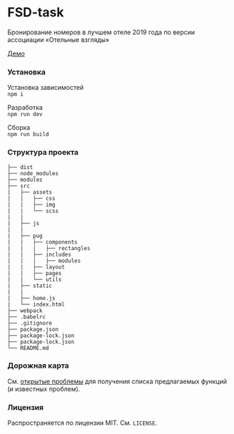 [//]: # (# = h1)
[//]: # (``` = code)
# FSD-task
Бронирование номеров в лучшем отеле 2019 года по версии ассоциации «Отельные взгляды»

[Демо](https://hoka-hoka.github.io/task_1-view/#modal-1 "Необязательная подсказка")
### Установка

Установка зависимостей  
`npm i`

Разработка  
`npm run dev`

Сборка  
`npm run build`

### Структура проекта

```
├── dist
├── node_modules
├── modules
├── src
|   ├── assets
|   |   ├── css
|   |   ├── img
|   |   └── scss
|   |
|   ├── js
|   |
|   ├── pug
|   |   ├── components
|   |   |   ├── rectangles
|   |   ├── includes
|   |   |   ├── modules
|   |   ├── layout
|   |   ├── pages
|   |   └── utils
|   ├── static 
|   |
|   ├── home.js
|   └── index.html
├── webpack
├── .babelrc
├── .gitignore  
├── package.json
├── package-lock.json
├── package-lock.json
└── README.md
```

### Дорожная карта
См. [открытые проблемы](https://github.com/hoka-hoka/task_1/issues) для получения списка предлагаемых функций (и известных проблем).

### Лицензия
Распространяется по лицензии MIT. См. `LICENSE`.


